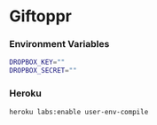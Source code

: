 # Giftoppr

### Environment Variables

```bash
DROPBOX_KEY=""
DROPBOX_SECRET=""
```

### Heroku

```bash
heroku labs:enable user-env-compile
```
